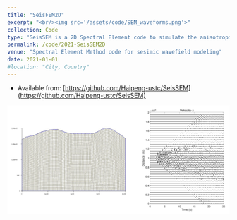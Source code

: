 ```yaml
---
title: "SeisFEM2D"
excerpt: "<br/><img src='/assets/code/SEM_waveforms.png'>"
collection: Code
type: "SeisSEM is a 2D Spectral Element code to simulate the anisotropic elastic wave propagation problems"
permalink: /code/2021-SeisSEM2D
venue: "Spectral Element Method code for sesimic wavefield modeling"
date: 2021-01-01
#location: "City, Country"
---
```


* Available from: [https://github.com/Haipeng-ustc/SeisSEM](https://github.com/Haipeng-ustc/SeisSEM)

![image](/assets/code/SEM_waveforms.png)

